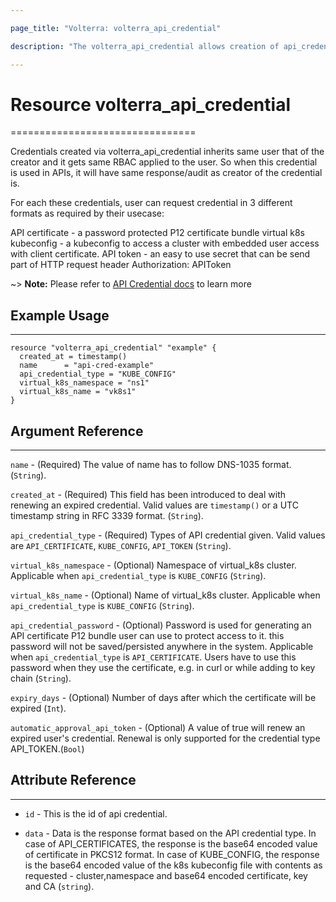 ```yaml
---

page_title: "Volterra: volterra_api_credential"

description: "The volterra_api_credential allows creation of api_credential object on Volterra SaaS"

---
```


Resource volterra_api_credential
================================

================================

Credentials created via volterra_api_credential inherits same user that of the creator and it gets same RBAC applied to the user. So when this credential is used in APIs, it will have same response/audit as creator of the credential is.

For each these credentials, user can request credential in 3 different formats as required by their usecase:

API certificate - a password protected P12 certificate bundle virtual k8s kubeconfig - a kubeconfig to access a cluster with embedded user access with client certificate. API token - an easy to use secret that can be send part of HTTP request header Authorization: APIToken

~> **Note:** Please refer to [API Credential docs](https://docs.cloud.f5.com/docs/api/api-credential) to learn more

Example Usage
-------------

---

```hcl
resource "volterra_api_credential" "example" {
  created_at = timestamp()
  name      = "api-cred-example"
  api_credential_type = "KUBE_CONFIG"
  virtual_k8s_namespace = "ns1"
  virtual_k8s_name = "vk8s1"
}

```

Argument Reference
------------------

---

`name` - (Required) The value of name has to follow DNS-1035 format. (`String`).

`created_at` - (Required) This field has been introduced to deal with renewing an expired credential. Valid values are `timestamp()` or a UTC timestamp string in RFC 3339 format. (`String`).

`api_credential_type` - (Required) Types of API credential given. Valid values are `API_CERTIFICATE`, `KUBE_CONFIG`, `API_TOKEN` (`String`).

`virtual_k8s_namespace` - (Optional) Namespace of virtual_k8s cluster. Applicable when `api_credential_type` is `KUBE_CONFIG` (`String`).

`virtual_k8s_name` - (Optional) Name of virtual_k8s cluster. Applicable when `api_credential_type` is `KUBE_CONFIG` (`String`).

`api_credential_password` - (Optional) Password is used for generating an API certificate P12 bundle user can use to protect access to it. this password will not be saved/persisted anywhere in the system. Applicable when `api_credential_type` is `API_CERTIFICATE`. Users have to use this password when they use the certificate, e.g. in curl or while adding to key chain (`String`).

`expiry_days` - (Optional) Number of days after which the certificate will be expired (`Int`).

`automatic_approval_api_token` - (Optional) A value of true will renew an expired user's credential. Renewal is only supported for the credential type API_TOKEN.(`Bool`\)

Attribute Reference
-------------------

---

-	`id` - This is the id of api credential.

-	`data` - Data is the response format based on the API credential type. In case of API_CERTIFICATES, the response is the base64 encoded value of certificate in PKCS12 format. In case of KUBE_CONFIG, the response is the base64 encoded value of the k8s kubeconfig file with contents as requested - cluster,namespace and base64 encoded certificate, key and CA (`string`).
